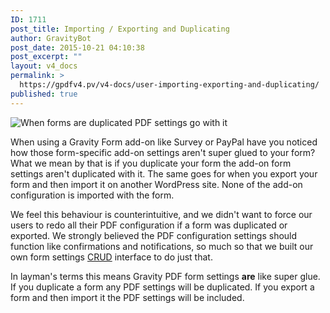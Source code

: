 ```yaml
---
ID: 1711
post_title: Importing / Exporting and Duplicating
author: GravityBot
post_date: 2015-10-21 04:10:38
post_excerpt: ""
layout: v4_docs
permalink: >
  https://gpdfv4.pv/v4-docs/user-importing-exporting-and-duplicating/
published: true
---
```

<img src="https://gpdfv4.pv/app/uploads/2015/10/sticky-glue-pdf-settings.png" alt="When forms are duplicated PDF settings go with it" />

When using a Gravity Form add-on like Survey or PayPal have you noticed how those form-specific add-on settings aren't super glued to your form? What we mean by that is if you duplicate your form the add-on form settings aren't duplicated with it. The same goes for when you export your form and then import it on another WordPress site. None of the add-on configuration is imported with the form.

We feel this behaviour is counterintuitive, and we didn't want to force our users to redo all their PDF configuration if a form was duplicated or exported. We strongly believed the PDF configuration settings should function like confirmations and notifications, so much so that we built our own form settings <a href="https://en.wikipedia.org/wiki/Create,_read,_update_and_delete">CRUD</a> interface to do just that.

In layman's terms this means Gravity PDF form settings <strong>are</strong> like super glue. If you duplicate a form any PDF settings will be duplicated. If you export a form and then import it the PDF settings will be included.